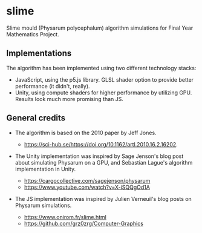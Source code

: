# slime

Slime mould (Physarum polycephalum) algorithm simulations for Final Year Mathematics Project.

## Implementations
The algorithm has been implemented using two different technology stacks:
- JavaScript, using the p5.js library. GLSL shader option to provide better performance (it didn't, really).
- Unity, using compute shaders for higher performance by utilizing GPU. Results look much more promising than JS.

## General credits
- The algorithm is based on the 2010 paper by Jeff Jones.
  * https://sci-hub.se/https://doi.org/10.1162/artl.2010.16.2.16202.

- The Unity implementation was inspired by Sage Jenson's blog post about simulating Physarum on a GPU, and Sebastian Lague's algorithm implementation in Unity.
  * https://cargocollective.com/sagejenson/physarum
  * https://www.youtube.com/watch?v=X-iSQQgOd1A

- The JS implementation was inspired by Julien Verneuil's blog posts on Physarum simulations.
  * https://www.onirom.fr/slime.html
  * https://github.com/grz0zrg/Computer-Graphics
